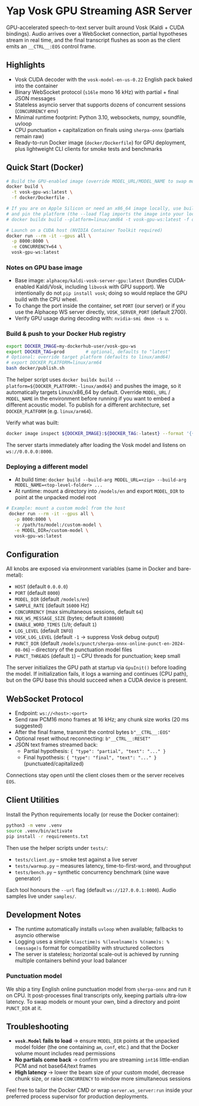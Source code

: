 # Yap Vosk GPU Streaming ASR Server

GPU-accelerated speech-to-text server built around Vosk (Kaldi + CUDA bindings). Audio arrives over a WebSocket connection, partial hypotheses stream in real time, and the final transcript flushes as soon as the client emits an `__CTRL__:EOS` control frame.

## Highlights
- Vosk CUDA decoder with the `vosk-model-en-us-0.22` English pack baked into the container
- Binary WebSocket protocol (`s16le` mono 16 kHz) with partial + final JSON messages
- Stateless asyncio server that supports dozens of concurrent sessions (`CONCURRENCY` env)
- Minimal runtime footprint: Python 3.10, websockets, numpy, soundfile, uvloop
- CPU punctuation + capitalization on finals using `sherpa-onnx` (partials remain raw)
- Ready-to-run Docker image (`docker/Dockerfile`) for GPU deployment, plus lightweight CLI clients for smoke tests and benchmarks

## Quick Start (Docker)

```bash
# Build the GPU-enabled image (override MODEL_URL/MODEL_NAME to swap models)
docker build \
  -t vosk-gpu-ws:latest \
  -f docker/Dockerfile .

# If you are on Apple Silicon or need an x86_64 image locally, use buildx
# and pin the platform (the --load flag imports the image into your local daemon):
# docker buildx build --platform=linux/amd64 -t vosk-gpu-ws:latest -f docker/Dockerfile . --load

# Launch on a CUDA host (NVIDIA Container Toolkit required)
docker run --rm -it --gpus all \
  -p 8000:8000 \
  -e CONCURRENCY=64 \
  vosk-gpu-ws:latest
```

### Notes on GPU base image

- Base image: `alphacep/kaldi-vosk-server-gpu:latest` (bundles CUDA-enabled Kaldi/Vosk, including `libvosk` with GPU support). We intentionally do not `pip install vosk`; doing so would replace the GPU build with the CPU wheel.
- To change the port inside the container, set `PORT` (our server) or if you use the Alphacep WS server directly, `VOSK_SERVER_PORT` (default 2700).
- Verify GPU usage during decoding with: `nvidia-smi dmon -s u`.

### Build & push to your Docker Hub registry

```bash
export DOCKER_IMAGE=my-dockerhub-user/vosk-gpu-ws
export DOCKER_TAG=prod        # optional, defaults to "latest"
# Optional: override target platform (defaults to linux/amd64)
# export DOCKER_PLATFORM=linux/arm64
bash docker/publish.sh
```

The helper script uses `docker buildx build --platform=${DOCKER_PLATFORM:-linux/amd64}` and pushes the image, so it automatically targets Linux/x86_64 by default. Override `MODEL_URL` / `MODEL_NAME` in the environment before running if you want to embed a different acoustic model. To publish for a different architecture, set `DOCKER_PLATFORM` (e.g. `linux/arm64`).

Verify what was built:

```bash
docker image inspect ${DOCKER_IMAGE}:${DOCKER_TAG:-latest} --format '{{.Architecture}}/{{.Os}}'
```

The server starts immediately after loading the Vosk model and listens on `ws://0.0.0.0:8000`.

### Deploying a different model
- At build time: `docker build --build-arg MODEL_URL=<zip> --build-arg MODEL_NAME=<top-level-folder> ...`
- At runtime: mount a directory into `/models/en` and export `MODEL_DIR` to point at the unpacked model root

```bash
# Example: mount a custom model from the host
 docker run --rm -it --gpus all \
   -p 8000:8000 \
   -v /path/to/model:/custom-model \
   -e MODEL_DIR=/custom-model \
   vosk-gpu-ws:latest
```

## Configuration
All knobs are exposed via environment variables (same in Docker and bare-metal):
- `HOST` (default `0.0.0.0`)
- `PORT` (default `8000`)
- `MODEL_DIR` (default `/models/en`)
- `SAMPLE_RATE` (default `16000` Hz)
- `CONCURRENCY` (max simultaneous sessions, default `64`)
- `MAX_WS_MESSAGE_SIZE` (bytes; default `8388608`)
- `ENABLE_WORD_TIMES` (`1`/`0`; default `1`)
- `LOG_LEVEL` (default `INFO`)
- `VOSK_LOG_LEVEL` (default `-1` → suppress Vosk debug output)
- `PUNCT_DIR` (default `/models/punct/sherpa-onnx-online-punct-en-2024-08-06`) – directory of the punctuation model files
- `PUNCT_THREADS` (default `1`) – CPU threads for punctuation; keep small

The server initializes the GPU path at startup via `GpuInit()` before loading the model. If initialization fails, it logs a warning and continues (CPU path), but on the GPU base this should succeed when a CUDA device is present.

## WebSocket Protocol
- Endpoint: `ws://<host>:<port>`
- Send raw PCM16 mono frames at 16 kHz; any chunk size works (20 ms suggested)
- After the final frame, transmit the control bytes `b"__CTRL__:EOS"`
- Optional reset without reconnecting: `b"__CTRL__:RESET"`
- JSON text frames streamed back:
  - Partial hypothesis: `{ "type": "partial", "text": "..." }`
  - Final hypothesis: `{ "type": "final", "text": "..." }` (punctuated/capitalized)

Connections stay open until the client closes them or the server receives `EOS`.

## Client Utilities
Install the Python requirements locally (or reuse the Docker container):

```bash
python3 -m venv .venv
source .venv/bin/activate
pip install -r requirements.txt
```

Then use the helper scripts under `tests/`:
- `tests/client.py` – smoke test against a live server
- `tests/warmup.py` – measures latency, time-to-first-word, and throughput
- `tests/bench.py` – synthetic concurrency benchmark (sine wave generator)

Each tool honours the `--url` flag (default `ws://127.0.0.1:8000`). Audio samples live under `samples/`.

## Development Notes
- The runtime automatically installs `uvloop` when available; fallbacks to asyncio otherwise
- Logging uses a simple `%(asctime)s %(levelname)s %(name)s: %(message)s` format for compatibility with structured collectors
- The server is stateless; horizontal scale-out is achieved by running multiple containers behind your load balancer

### Punctuation model

We ship a tiny English online punctuation model from `sherpa-onnx` and run it on CPU. It post-processes final transcripts only, keeping partials ultra-low latency. To swap models or mount your own, bind a directory and point `PUNCT_DIR` at it.

## Troubleshooting
- **`vosk.Model` fails to load** → ensure `MODEL_DIR` points at the unpacked model folder (the one containing `am`, `conf`, etc.) and that the Docker volume mount includes read permissions
- **No partials come back** → confirm you are streaming `int16` little-endian PCM and not base64/text frames
- **High latency** → lower the beam size of your custom model, decrease chunk size, or raise `CONCURRENCY` to window more simultaneous sessions

Feel free to tailor the Docker CMD or wrap `server.ws_server:run` inside your preferred process supervisor for production deployments.
